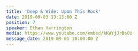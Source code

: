 ```yaml
---
title: 'Deep & Wide: Upon This Rock'
date: 2019-09-03 13:15:00 Z
position: 7
speaker: Ethan Harrington
media: https://www.youtube.com/embed/kKWYjJrDsOU
message_date: 2019-09-01 10:00:00 Z
---
```


